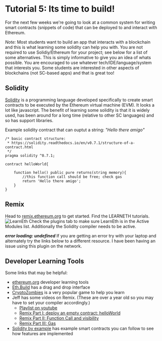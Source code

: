 # Tutorial 5: Its time to build!

For the next few weeks we're going to look at a common system for writing smart contracts (snippets of code) that can be deployed to and interact with Ethereum. 

*Note:* Most students want to build an app that interacts with a blockchain and this is what learning some solidity can help you with. You are not required to use Solidiy/Ethereum for your project; see below for a list of some alternatives. This is simply informative to give you an idea of whats possible. You are encouraged to use whatever tech/IDE/language/system that interests you. Some students are interested in other aspects of blockchains (not SC-based apps) and that is great too! 

## Solidity
[Solidity](https://docs.soliditylang.org) is a programming language developed specifically to create smart contracts to be executed by the Ethereum virtual machine (EVM). It looks a lot like javascript. The benefit of learning some solidity is that it is widely used, has been around for a long time (relative to other SC languages) and so has support libraries.

Example solidity contract that can ouptut a string: *"Hello there amigo"*
```
/* basic contract structure:
 * https://solidity.readthedocs.io/en/v0.7.1/structure-of-a-contract.html
 */
pragma solidity ^0.7.1;

contract helloWorld{

    function hello() public pure returns(string memory){
        //this function call should be free; check gas
        return 'Hello there amigo';
    }
}
```

## Remix
Head to [remix.ethereum.org](https://remix.ethereum.org/) to get started. Find the LEARNETH tutorials.![LearnEth](https://user-images.githubusercontent.com/39792005/128951882-1708100a-927e-48a9-8e51-947c37d3f4f2.PNG)
Check the plugins tab to make sure LearnEth is in the Active Modules list. Additionally the Solidity compiler needs to be active.

***error loading: undefined***
If you are getting an error try with your laptop and alternately try the links below to a different resource. I have been having an issue using this plugin on the network.



## Developer Learning Tools
Some links that may be helpful:
- [ethereum.org](https://ethereum.org/en/developers/learning-tools/) developer learning tools
- [Eth.Build](https://eth.build/) has a drag and drop interface
- [CryptoZombies](https://cryptozombies.io/en/solidity) is a very popular game to help you learn
- Jeff has some videos on Remix. (These are over a year old so you may have to set your compiler accordingly.)
  - [Playlist on youtube](https://www.youtube.com/watch?v=bqyrRS5AN00&list=PLWdMs73ohrSn2ZnaiOQi-3WpVjKXazUkF)
  - [Remix Part I: deploy an empty contract: helloWorld](https://www.youtube.com/watch?v=bqyrRS5AN00)
  - [Remix Part II: Function Call and visibility](https://www.youtube.com/watch?v=dRZIBw-2DO8)
  - [Remix Part III: Gas](https://www.youtube.com/watch?v=BY4o0Qqlh-4)
- [Solidity by example](https://docs.soliditylang.org/en/v0.8.6/solidity-by-example.html) has example smart contracts you can follow to see how features are implemented
